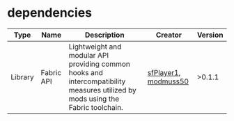 # dependencies

<table data-view="cards"><thead><tr><th>Type</th><th>Name</th><th>Description</th><th>Creator</th><th>Version</th></tr></thead><tbody><tr><td>Library</td><td>Fabric API</td><td>Lightweight and modular API providing common hooks and intercompatibility measures utilized by mods using the Fabric toolchain.</td><td><a href="https://modrinth.com/user/sfPlayer1">sfPlayer1</a>, <a href="https://modrinth.com/user/modmuss50">modmuss50</a></td><td>>0.1.1</td></tr></tbody></table>
